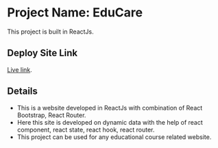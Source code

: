 # Project Name: EduCare

This project is built in ReactJs.

## Deploy Site Link

[Live link](https://mostafiz-educare.netlify.app/).

## Details

* This is a website developed in ReactJs with combination of React Bootstrap, React Router.
* Here this site is developed on dynamic data with the help of react component, react state, react hook, react router.
* This project can be used for any educational course related website.

